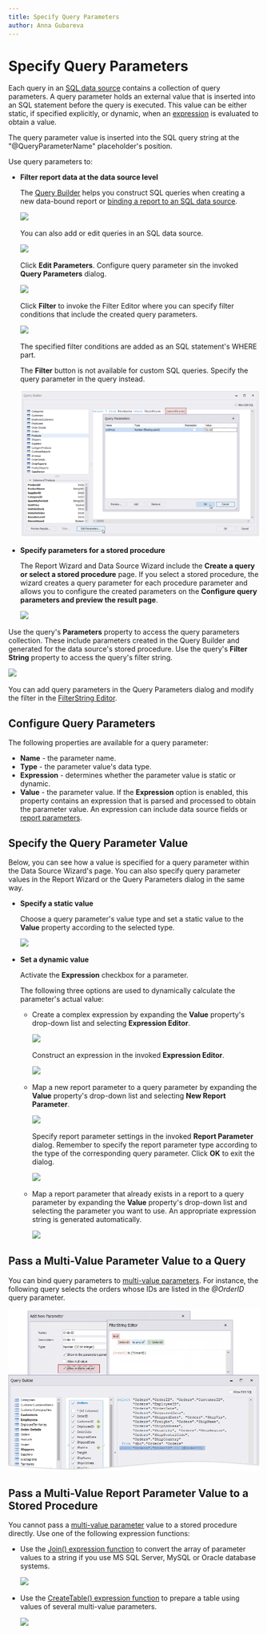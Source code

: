 ```yaml
---
title: Specify Query Parameters
author: Anna Gubareva
---
```

# Specify Query Parameters

Each query in an [SQL data source](bind-a-report-to-a-database.md) contains a collection of query parameters. A query parameter holds an external value that is inserted into an SQL statement before the query is executed. This value can be either static, if specified explicitly, or dynamic, when an [expression](../use-expressions.md) is evaluated to obtain a value.

The query parameter value is inserted into the SQL query string at the "\@QueryParameterName" placeholder's position.

Use query parameters to:

* **Filter report data at the data source level**

	The [Query Builder](../report-designer-tools/query-builder.md) helps you construct SQL queries when creating a new data-bound report or [binding a report to an SQL data source](bind-a-report-to-a-database.md).

	![](../../../../images/eurd-win-query-parameters-create-query.png)

	You can also add or edit queries in an SQL data source.

	![](../../../../images/eurd-win-query-parameters-manage-queries-menu-item.png)

	Click **Edit Parameters**. Configure query parameter sin the invoked **Query Parameters** dialog.

	![](../../../../images/eurd-win-query-parameters-add-in-query-builder.png)

	Click **Filter** to invoke the Filter Editor where you can specify filter conditions that include the created query parameters.

	![](../../../../images/eurd-win-query-parameters-in-filter-editor.png)

	The specified filter conditions are added as an SQL statement's WHERE part.

	The **Filter** button is not available for custom SQL queries. Specify the query parameter in the query instead.

	![](../../../../images/eurd-query-parameters-custom-query.png)

* **Specify parameters for a stored procedure**

	The Report Wizard and Data Source Wizard include the **Create a query or select a stored procedure** page. If you select a stored procedure, the wizard creates a query parameter for each procedure parameter and allows you to configure the created parameters on the **Configure query parameters and preview the result page**.

	![](../../../../images/eurd-win-query-parameters-for-stored-procedure.png)

Use the query's **Parameters** property to access the query parameters collection. These include parameters created in the Query Builder and generated for the data source's stored procedure. Use the query's **Filter String** property to access the query's filter string.

![](../../../../images/eurd-win-query-parameters-query-properties.png)

You can add query parameters in the Query Parameters dialog and modify the filter in the [FilterString Editor](../use-expressions.md#filterstring-editor).

## Configure Query Parameters

The following properties are available for a query parameter:

* **Name** - the parameter name.
* **Type** - the parameter value's data type.
* **Expression** - determines whether the parameter value is static or dynamic.
* **Value** - the parameter value. If the **Expression** option is enabled, this property contains an expression that is parsed and processed to obtain the parameter value. An expression can include data source fields or [report parameters](../shape-report-data/use-report-parameters.md).

## Specify the Query Parameter Value

Below, you can see how a value is specified for a query parameter within the Data Source Wizard's page. You can also specify query parameter values in the Report Wizard or the Query Parameters dialog in the same way.

* **Specify a static value**

	Choose a query parameter's value type and set a static value to the **Value** property according to the selected type.
	
	![](../../../../images/eurd-win-query-parameters-static-value.png)

* **Set a dynamic value**
	
	Activate the **Expression** checkbox for a parameter.
	
	The following three options are used to dynamically calculate the parameter's actual value:
	
	* Create a complex expression by expanding the **Value** property's drop-down list and selecting **Expression Editor**.
		
		![](../../../../images/eurd-win-query-parameters-dynamic-expression.png)
		
		Construct an expression in the invoked **Expression Editor**.
		
		![](../../../../images/eurd-win-query-parameters-expression-editor.png)

	* Map a new report parameter to a query parameter by expanding the **Value** property's drop-down list and selecting **New Report Parameter**.
		
		![](../../../../images/eurd-win-query-parameters-new-report-parameter.png)
		
		Specify report parameter settings in the invoked **Report Parameter** dialog. Remember to specify the report parameter type according to the type of the corresponding query parameter. Click **OK** to exit the dialog.
		
		![](../../../../images/eurd-win-query-parameters-report-parameter-settings.png)

	* Map a report parameter that already exists in a report to a query parameter by expanding the **Value** property's drop-down list and selecting the parameter you want to use. An appropriate expression string is generated automatically.
		
		![](../../../../images/eurd-win-query-parameters-existing-report-parameter.png)

## Pass a Multi-Value Parameter Value to a Query

You can bind query parameters to [multi-value parameters](../shape-report-data/use-report-parameters/multi-value-report-parameters.md). For instance, the following query selects the orders whose IDs are listed in the _\@OrderID_ query parameter.

![](../../../../images/eurd-win-query-parameters-map-to-multi-value-parameter.png)

## Pass a Multi-Value Report Parameter Value to a Stored Procedure

You cannot pass a [multi-value parameter](../shape-report-data/use-report-parameters/multi-value-report-parameters.md) value to a stored procedure directly. Use one of the following expression functions:

* Use the [Join() expression function](../use-expressions/expression-syntax.md) to convert the array of parameter values to a string if you use MS SQL Server, MySQL or Oracle database systems.

	![](../../../../images/eurd-win-query-parameters-join-expression-function.png)

* Use the [CreateTable() expression function](../use-expressions/expression-syntax.md) to prepare a table using values of several multi-value parameters.

	![](../../../../images/eurd-win-query-parameters-createtable-expression-function.png)